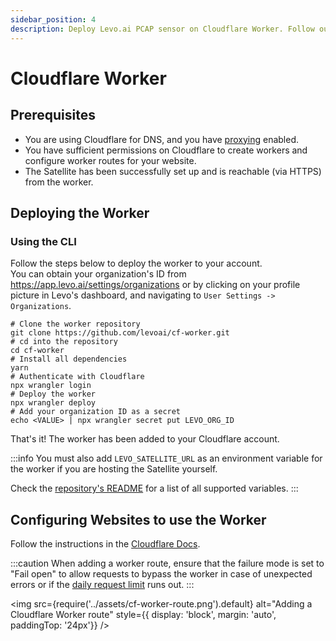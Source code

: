 ```yaml
---
sidebar_position: 4
description: Deploy Levo.ai PCAP sensor on Cloudflare Worker. Follow our detailed guide to set up and configure for enhanced API traffic capture and analysis.
---
```


# Cloudflare Worker

## Prerequisites
- You are using Cloudflare for DNS, and you have [proxying](https://developers.cloudflare.com/dns/manage-dns-records/reference/proxied-dns-records/) enabled.
- You have sufficient permissions on Cloudflare to create workers and configure worker routes for your website.
- The Satellite has been successfully set up and is reachable (via HTTPS) from the worker.

## Deploying the Worker

### Using the CLI

Follow the steps below to deploy the worker to your account.  
You can obtain your organization's ID from https://app.levo.ai/settings/organizations or by
clicking on your profile picture in Levo's dashboard, and navigating to `User Settings -> Organizations`.

```shell
# Clone the worker repository
git clone https://github.com/levoai/cf-worker.git
# cd into the repository
cd cf-worker
# Install all dependencies
yarn
# Authenticate with Cloudflare
npx wrangler login
# Deploy the worker
npx wrangler deploy
# Add your organization ID as a secret
echo <VALUE> | npx wrangler secret put LEVO_ORG_ID
```

That's it! The worker has been added to your Cloudflare account.

:::info
You must also add `LEVO_SATELLITE_URL` as an environment variable for the worker if you are hosting the Satellite yourself.

Check the [repository's README](https://github.com/levoai/cf-worker/blob/main/README.md) for a list of all supported variables.
:::

## Configuring Websites to use the Worker

Follow the instructions in the [Cloudflare Docs](https://developers.cloudflare.com/workers/configuration/routing/routes/#set-up-a-route).

:::caution
When adding a worker route, ensure that the failure mode is set to "Fail open" to allow requests to bypass the worker in case of unexpected errors
or if the [daily request limit](https://developers.cloudflare.com/workers/platform/limits/#daily-request) runs out.
:::

<img
  src={require('../assets/cf-worker-route.png').default}
  alt="Adding a Cloudflare Worker route"
  style={{ display: 'block', margin: 'auto', paddingTop: '24px'}}
/>
